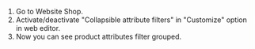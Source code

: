1.  Go to Website Shop.
2.  Activate/deactivate "Collapsible attribute filters" in "Customize"
    option in web editor.
3.  Now you can see product attributes filter grouped.
